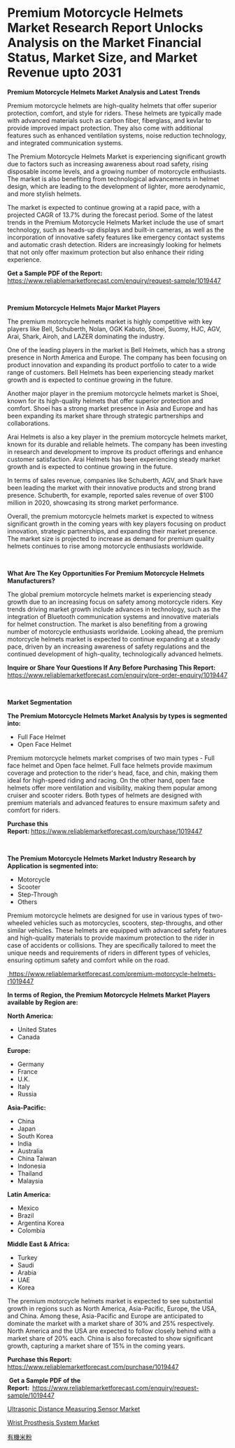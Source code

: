 <p><h1>Premium Motorcycle Helmets Market Research Report Unlocks Analysis on the Market Financial Status, Market Size, and Market Revenue upto 2031</h1></p><p><strong>Premium Motorcycle Helmets Market Analysis and Latest Trends</strong></p>
<p><p>Premium motorcycle helmets are high-quality helmets that offer superior protection, comfort, and style for riders. These helmets are typically made with advanced materials such as carbon fiber, fiberglass, and kevlar to provide improved impact protection. They also come with additional features such as enhanced ventilation systems, noise reduction technology, and integrated communication systems.</p><p>The Premium Motorcycle Helmets Market is experiencing significant growth due to factors such as increasing awareness about road safety, rising disposable income levels, and a growing number of motorcycle enthusiasts. The market is also benefiting from technological advancements in helmet design, which are leading to the development of lighter, more aerodynamic, and more stylish helmets.</p><p>The market is expected to continue growing at a rapid pace, with a projected CAGR of 13.7% during the forecast period. Some of the latest trends in the Premium Motorcycle Helmets Market include the use of smart technology, such as heads-up displays and built-in cameras, as well as the incorporation of innovative safety features like emergency contact systems and automatic crash detection. Riders are increasingly looking for helmets that not only offer maximum protection but also enhance their riding experience.</p></p>
<p><strong>Get a Sample PDF of the Report:&nbsp;</strong> <a href="https://www.reliablemarketforecast.com/enquiry/request-sample/1019447">https://www.reliablemarketforecast.com/enquiry/request-sample/1019447</a></p>
<p>&nbsp;</p>
<p><strong>Premium Motorcycle Helmets Major Market Players</strong></p>
<p><p>The premium motorcycle helmets market is highly competitive with key players like Bell, Schuberth, Nolan, OGK Kabuto, Shoei, Suomy, HJC, AGV, Arai, Shark, Airoh, and LAZER dominating the industry.</p><p>One of the leading players in the market is Bell Helmets, which has a strong presence in North America and Europe. The company has been focusing on product innovation and expanding its product portfolio to cater to a wide range of customers. Bell Helmets has been experiencing steady market growth and is expected to continue growing in the future.</p><p>Another major player in the premium motorcycle helmets market is Shoei, known for its high-quality helmets that offer superior protection and comfort. Shoei has a strong market presence in Asia and Europe and has been expanding its market share through strategic partnerships and collaborations.</p><p>Arai Helmets is also a key player in the premium motorcycle helmets market, known for its durable and reliable helmets. The company has been investing in research and development to improve its product offerings and enhance customer satisfaction. Arai Helmets has been experiencing steady market growth and is expected to continue growing in the future.</p><p>In terms of sales revenue, companies like Schuberth, AGV, and Shark have been leading the market with their innovative products and strong brand presence. Schuberth, for example, reported sales revenue of over $100 million in 2020, showcasing its strong market performance.</p><p>Overall, the premium motorcycle helmets market is expected to witness significant growth in the coming years with key players focusing on product innovation, strategic partnerships, and expanding their market presence. The market size is projected to increase as demand for premium quality helmets continues to rise among motorcycle enthusiasts worldwide.</p></p>
<p>&nbsp;</p>
<p><strong>What Are The Key Opportunities For Premium Motorcycle Helmets Manufacturers?</strong></p>
<p><p>The global premium motorcycle helmets market is experiencing steady growth due to an increasing focus on safety among motorcycle riders. Key trends driving market growth include advances in technology, such as the integration of Bluetooth communication systems and innovative materials for helmet construction. The market is also benefiting from a growing number of motorcycle enthusiasts worldwide. Looking ahead, the premium motorcycle helmets market is expected to continue expanding at a steady pace, driven by an increasing awareness of safety regulations and the continued development of high-quality, technologically advanced helmets.</p></p>
<p><strong>Inquire or Share Your Questions If Any Before Purchasing This Report:</strong> <a href="https://www.reliablemarketforecast.com/enquiry/pre-order-enquiry/1019447">https://www.reliablemarketforecast.com/enquiry/pre-order-enquiry/1019447</a></p>
<p>&nbsp;</p>
<p><strong>Market Segmentation</strong></p>
<p><strong>The Premium Motorcycle Helmets Market Analysis by types is segmented into:</strong></p>
<p><ul><li>Full Face Helmet</li><li>Open Face Helmet</li></ul></p>
<p><p>Premium motorcycle helmets market comprises of two main types - Full face helmet and Open face helmet. Full face helmets provide maximum coverage and protection to the rider's head, face, and chin, making them ideal for high-speed riding and racing. On the other hand, open face helmets offer more ventilation and visibility, making them popular among cruiser and scooter riders. Both types of helmets are designed with premium materials and advanced features to ensure maximum safety and comfort for riders.</p></p>
<p><strong>Purchase this Report:&nbsp;</strong><a href="https://www.reliablemarketforecast.com/purchase/1019447">https://www.reliablemarketforecast.com/purchase/1019447</a></p>
<p>&nbsp;</p>
<p><strong>The Premium Motorcycle Helmets Market Industry Research by Application is segmented into:</strong></p>
<p><ul><li>Motorcycle</li><li>Scooter</li><li>Step-Through</li><li>Others</li></ul></p>
<p><p>Premium motorcycle helmets are designed for use in various types of two-wheeled vehicles such as motorcycles, scooters, step-throughs, and other similar vehicles. These helmets are equipped with advanced safety features and high-quality materials to provide maximum protection to the rider in case of accidents or collisions. They are specifically tailored to meet the unique needs and requirements of riders in different types of vehicles, ensuring optimum safety and comfort while on the road.</p></p>
<p><a href="https://www.reliablemarketforecast.com/premium-motorcycle-helmets-r1019447">&nbsp;https://www.reliablemarketforecast.com/premium-motorcycle-helmets-r1019447</a></p>
<p><strong>In terms of Region, the Premium Motorcycle Helmets Market Players available by Region are:</strong></p>
<p>
    <p> <strong> North America: </strong>
        <ul>
            <li>United States</li>
            <li>Canada</li>
        </ul>
        </p> 
    <p> <strong> Europe: </strong>
        <ul>
            <li>Germany</li>
            <li>France</li>
            <li>U.K.</li>
            <li>Italy</li>
            <li>Russia</li>
        </ul>
        </p> 
    <p> <strong> Asia-Pacific: </strong>
        <ul>
            <li>China</li>
            <li>Japan</li>
            <li>South Korea</li>
            <li>India</li>
            <li>Australia</li>
            <li>China Taiwan</li>
            <li>Indonesia</li>
            <li>Thailand</li>
            <li>Malaysia</li>
        </ul>
        </p> 
    <p> <strong> Latin America: </strong>
        <ul>
            <li>Mexico</li>
            <li>Brazil</li>
            <li>Argentina Korea</li>
            <li>Colombia</li>
        </ul>
        </p> 
    <p> <strong> Middle East & Africa: </strong>
        <ul>
            <li>Turkey</li>
            <li>Saudi</li>
            <li>Arabia</li>
            <li>UAE</li>
            <li>Korea</li>
        </ul>
    </p>
    </p>
<p><p>The premium motorcycle helmets market is expected to see substantial growth in regions such as North America, Asia-Pacific, Europe, the USA, and China. Among these, Asia-Pacific and Europe are anticipated to dominate the market with a market share of 30% and 25% respectively. North America and the USA are expected to follow closely behind with a market share of 20% each. China is also forecasted to show significant growth, capturing a market share of 15% in the coming years.</p></p>
<p><strong>Purchase this Report: </strong><a href="https://www.reliablemarketforecast.com/purchase/1019447">https://www.reliablemarketforecast.com/purchase/1019447</a></p>
<p>&nbsp;<strong>Get a Sample PDF of the Report:&nbsp;&nbsp;</strong><a href="https://www.reliablemarketforecast.com/enquiry/request-sample/1019447">https://www.reliablemarketforecast.com/enquiry/request-sample/1019447</a></p>
<p><strong></strong></p>
<p><p><a href="https://medium.com/@billyrice626/ultrasonic-distance-measuring-sensor-market-overview-global-market-trends-and-future-prospects-936afca687cf">Ultrasonic Distance Measuring Sensor Market</a></p><p><a href="https://medium.com/@babymorar/wrist-prosthesis-system-market-global-market-share-and-ranking-overall-sales-and-demand-forecast-148652c5685b">Wrist Prosthesis System Market</a></p><p><a href="https://github.com/pepo3k/Market-Research-Report-List-2/blob/main/3655065671.md">有機米粉</a></p></p>
